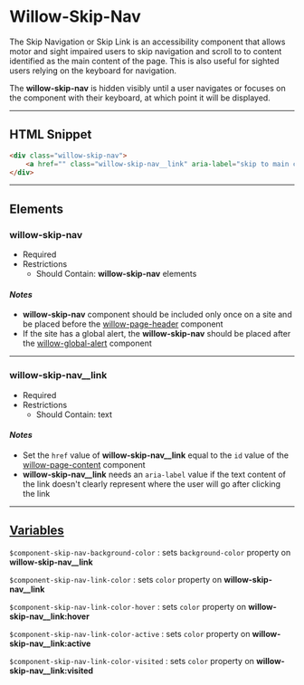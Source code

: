 # **Willow-Skip-Nav**

The Skip Navigation or Skip Link is an accessibility component that allows motor and sight impaired users to skip navigation and scroll to to content identified as the main content of the page. This is also useful for sighted users relying on the keyboard for navigation.

The **willow-skip-nav** is hidden visibly until a user navigates or focuses on the component with their keyboard, at which point it will be displayed.

---

## HTML Snippet

```html
<div class="willow-skip-nav">
    <a href="" class="willow-skip-nav__link" aria-label="skip to main content">Skip to Content</a>
</div>
```

---

## Elements

### willow-skip-nav

- Required
- Restrictions
  - Should Contain: **willow-skip-nav** elements

#### _Notes_

- **willow-skip-nav** component should be included only once on a site and be placed before the [willow-page-header](../page-header) component
- If the site has a global alert, the **willow-skip-nav** should be placed after the [willow-global-alert](../global-alert) component

---

### willow-skip-nav__link

- Required
- Restrictions
  - Should Contain: text

#### _Notes_

- Set the `href` value of **willow-skip-nav__link** equal to the `id` value of the [willow-page-content](../page-content) component
- **willow-skip-nav__link** needs an `aria-label` value if the text content of the link doesn't clearly represent where the user will go after clicking the link

---

## [Variables](./styles/_default-variables.scss)

`$component-skip-nav-background-color` : sets `background-color` property on **willow-skip-nav__link**

`$component-skip-nav-link-color` : sets `color` property on **willow-skip-nav__link**

`$component-skip-nav-link-color-hover` : sets `color` property on **willow-skip-nav__link:hover**

`$component-skip-nav-link-color-active` : sets `color` property on **willow-skip-nav__link:active**

`$component-skip-nav-link-color-visited` : sets `color` property on **willow-skip-nav__link:visited**
